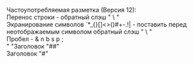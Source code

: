 Частоупотребляемая разметка (Версия 12):\
Перенос строки - обратный слэш " \\ "\
Экранирование символов \`*_{}[]<>()#+-.!| - поставить перед неотображаемым символом обратный слэш " \\ "\
Пробел - & n b s p ; \
" "Заголовок "##"   
Заголовок "#"
